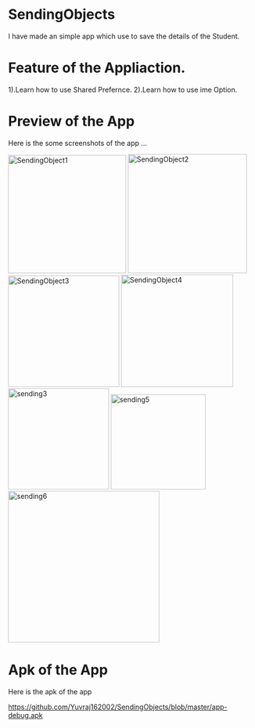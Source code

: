 # SendingObjects

I have made an simple app which use to save the details of the Student.

# Feature of the Appliaction.
1).Learn how to use  Shared Prefernce.
2).Learn how to use ime Option.

# Preview of the App

Here is the some screenshots of the app ...

<img width="241" alt="SendingObject1" src="https://user-images.githubusercontent.com/77117240/116823169-a23dac80-aba0-11eb-86e5-81fb60b29295.png">
<img width="243" alt="SendingObject2" src="https://user-images.githubusercontent.com/77117240/116823189-bc778a80-aba0-11eb-803d-a6cc258d958b.png">
<img width="227" alt="SendingObject3" src="https://user-images.githubusercontent.com/77117240/116823195-c26d6b80-aba0-11eb-98c1-be7ea1fe9079.png">
<img width="229" alt="SendingObject4" src="https://user-images.githubusercontent.com/77117240/116823198-c6998900-aba0-11eb-941b-61c91780168e.png">
<img width="206" alt="sending3" src="https://user-images.githubusercontent.com/77117240/118404181-65d57a80-b68f-11eb-8716-48c39e8b27bc.png">
<img width="194" alt="sending5" src="https://user-images.githubusercontent.com/77117240/118404191-7128a600-b68f-11eb-9988-ebdd226d83ed.png">
<img width="309" alt="sending6" src="https://user-images.githubusercontent.com/77117240/118404196-7a197780-b68f-11eb-909e-2f4a75b566a1.png">


# Apk of the App

Here is the apk of the app 

https://github.com/Yuvraj162002/SendingObjects/blob/master/app-debug.apk
